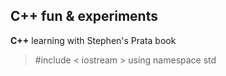 ## C++ fun & experiments

**C++** learning with Stephen's Prata book

> #include \< iostream \>
> using namespace std
